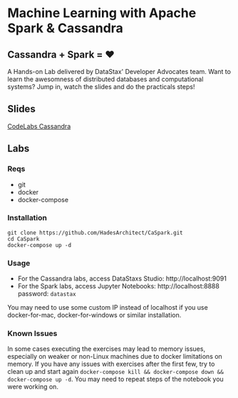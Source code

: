# Machine Learning with Apache Spark & Cassandra
## Cassandra + Spark = ❤️ 

A Hands-on Lab delivered by DataStax' Developer Advocates team. Want to learn the awesomness of distributed databases and computational systems? Jump in, watch the slides and do the practicals steps!

## Slides

[CodeLabs Cassandra](./CodeLabs_Cassandra.pdf)

## Labs

### Reqs

- git
- docker
- docker-compose

### Installation

```
git clone https://github.com/HadesArchitect/CaSpark.git
cd CaSpark
docker-compose up -d
```

### Usage

- For the Cassandra labs, access DataStaxs Studio: http://localhost:9091
- For the Spark labs, access Jupyter Notebooks:   http://localhost:8888 password: `datastax`

You may need to use some custom IP instead of localhost if you use docker-for-mac, docker-for-windows or similar installation.

### Known Issues

In some cases executing the exercises may lead to memory issues, especially on weaker or non-Linux machines due to docker limitations on memory. If you have any issues with exercises after the first few, try to clean up and start again `docker-compose kill && docker-compose down && docker-compose up -d`. You may need to repeat steps of the notebook you were working on.
